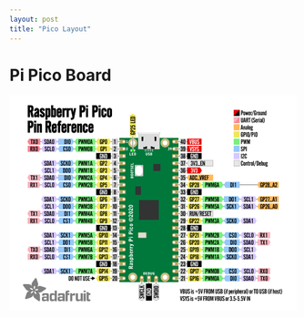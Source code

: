 ```yaml
---
layout: post
title: "Pico Layout"
---
```



# Pi Pico Board





![Pi Pico](/assets/423FEC27-201C-4091-B185-F9E24A5EBFB9.png)